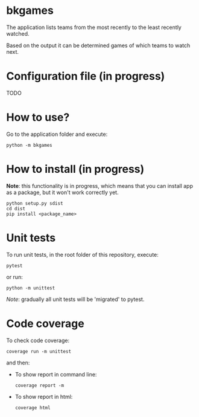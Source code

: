 # bkgames

The application lists teams from the most recently to the least recently watched.

Based on the output it can be determined games of which teams to watch next.

# Configuration file (in progress)
TODO

# How to use?

Go to the application folder and execute:

```
python -m bkgames
```

# How to install (in progress)

__Note__: this functionality is in progress, which means that you can install app as a package, but it won't work correctly yet.

```
python setup.py sdist
cd dist
pip install <package_name>
```

# Unit tests

To run unit tests, in the root folder of this repository, execute:

```
pytest
```
or run:
```
python -m unittest
```
*Note*: gradually all unit tests will be 'migrated' to pytest.

# Code coverage
To check code coverage:

```
coverage run -m unittest
```

and then:

- To show report in command line:
  ```
  coverage report -m
  ```
- To show report in html:
  ```
  coverage html
  ```

